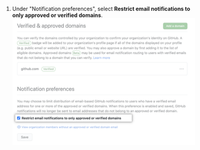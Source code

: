 1. Under "Notification preferences", select **Restrict email notifications to only approved or verified domains**. ![メール通知を検証済みドメインのメールに制限するためのチェックボックス](/assets/images/help/organizations/restrict-email-notifications-to-domain.png)
